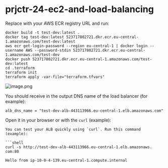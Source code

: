 # prjctr-24-ec2-and-load-balancing

Replace with your AWS ECR registry URL and run:

```
docker build -t test-dev:latest .
docker tag test-dev:latest 523717802721.dkr.ecr.eu-central-1.amazonaws.com/test-dev:latest
aws ecr get-login-password --region eu-central-1 | docker login --username AWS --password-stdin 523717802721.dkr.ecr.eu-central-1.amazonaws.com/test-dev
docker push 523717802721.dkr.ecr.eu-central-1.amazonaws.com/test-dev:latest
cd .terraform
terraform init
terraform apply -var-file="terraform.tfvars"
```

![image.png](apply-result)

You should receive in the output DNS name of the load balancer (for example):

```
alb_dns_name = "test-dev-alb-443113966.eu-central-1.elb.amazonaws.com"
```

Open it in your browser or with the `curl` (example):

````
You can test your ALB quickly using `curl`. Run this command (example):

```shell
curl -s http://test-dev-alb-443113966.eu-central-1.elb.amazonaws.
com:80
````

```
Hello from ip-10-0-4-139.eu-central-1.compute.internal
```
